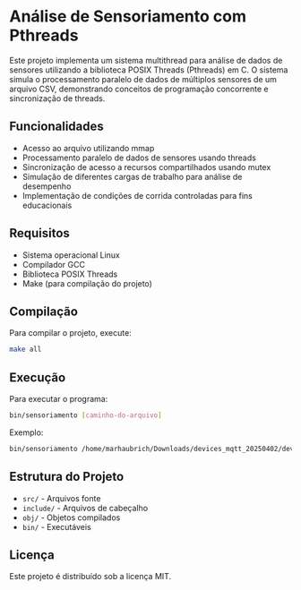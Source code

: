 # Análise de Sensoriamento com Pthreads

Este projeto implementa um sistema multithread para análise de dados de sensores utilizando a biblioteca POSIX Threads (Pthreads) em C. O sistema simula o processamento paralelo de dados de múltiplos sensores de um arquivo CSV, demonstrando conceitos de programação concorrente e sincronização de threads.

## Funcionalidades

- Acesso ao arquivo utilizando mmap
- Processamento paralelo de dados de sensores usando threads
- Sincronização de acesso a recursos compartilhados usando mutex
- Simulação de diferentes cargas de trabalho para análise de desempenho
- Implementação de condições de corrida controladas para fins educacionais

## Requisitos

- Sistema operacional Linux
- Compilador GCC
- Biblioteca POSIX Threads
- Make (para compilação do projeto)

## Compilação

Para compilar o projeto, execute:

```bash
make all
```

## Execução

Para executar o programa:

```bash
bin/sensoriamento [caminho-do-arquivo]
```

Exemplo:
```bash
bin/sensoriamento /home/marhaubrich/Downloads/devices_mqtt_20250402/devices.csv
```

## Estrutura do Projeto

- `src/` - Arquivos fonte
- `include/` - Arquivos de cabeçalho
- `obj/` - Objetos compilados
- `bin/` - Executáveis

## Licença

Este projeto é distribuído sob a licença MIT.